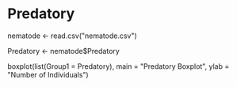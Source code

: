 # Predatory
nematode <- read.csv("nematode.csv")

Predatory <- nematode$Predatory

boxplot(list(Group1 = Predatory), 
        main = "Predatory Boxplot", 
        ylab = "Number of Individuals")
